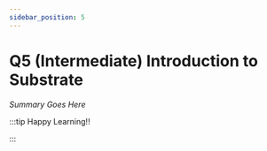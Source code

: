 ```yaml
---
sidebar_position: 5
---
```


# Q5 (Intermediate) Introduction to Substrate

_Summary Goes Here_

:::tip Happy Learning!!

<QuestButton text="Go To Quest" link="https://app.stackup.dev/quest_page/q5-intermediate-introduction-to-substrate" />

:::

